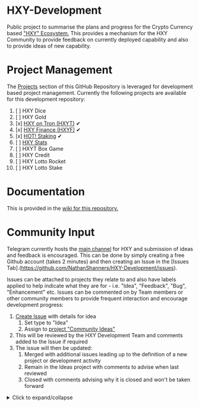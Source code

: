 # HXY-Development
Public project to summarise the plans and progress for the Crypto Currency based ["HXY" Ecosystem.](https://hxy.business/)  This provides a mechanism for the HXY Community to provide feedback on currently deployed capability and also to provide ideas of new capability.

# Project Management
The [Projects](https://github.com/NathanShanners/HXY-Development/projects) section of this GitHub Repository is leveraged for development based project management.  Currently the following projects are available for this development repository:
  1. [ ] HXY Dice
  2. [ ] HXY Gold
  3. [x] [HXY on Tron (HXYT)](https://hxyt.io/) ✔
  4. [x] [HXY Finance (HXYF)](https://hxy.business/hxyfinance/) ✔
  5. [x] [HOT! Staking](https://hxyt.io/HOT/) ✔
  6. [ ] [HXY Stats]((https://github.com/NathanShanners/HXY-Development/projects/1))
  7. [ ] HXYT Box Game
  8. [ ] HXY Credit
  9. [ ] HXY Lotto Rocket
  10. [ ] HXY Lotto Stake

# Documentation
This is provided in the [wiki for this repository.](https://github.com/NathanShanners/HXY-Development/wiki)

# Community Input
Telegram currently hosts the [main channel](https://t.me/hexmobileapp) for HXY and submission of ideas and feedback is encouraged.  This can be done by simply creating a free Github account (takes 2 minutes) and then creating an Issue in the [Issues Tab].(https://github.com/NathanShanners/HXY-Development/issues).

Issues can be attached to projects they relate to and also have labels applied to help indicate what they are for - i.e. "Idea", "Feedback", "Bug", "Enhancement" etc.  Issues can be commented on by Team members or other community members to provide frequent interaction and encourage development progress:
1. [Create Issue](https://github.com/NathanShanners/HXY-Development/issues) with details for idea
    1. Set type to "Idea"
    2. Assign to [project "Community Ideas"](https://github.com/NathanShanners/HXY-Development/projects/2)
2. This will be reviewed by the HXY Development Team and comments added to the Issue if required
3. The issue will then be updated:
    1. Merged with additional issues leading up to the definition of a new project or development activity
    2. Remain in the Ideas project with comments to advise when last reviewed
    3. Closed with comments advising why it is closed and won't be taken forward
  
<details><summary>Click to expand/collapse</summary>
<p>
  
![image](https://drive.google.com/uc?export=view&id=1cudvo5VQAh21rd-boLnhaos2iTKrAETu)
</p>
</details>

</p>
</details>

